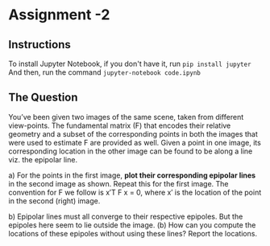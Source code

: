 # Assignment -2 

## Instructions

To install Jupyter Notebook, if you don't have it, run
`pip install jupyter` \
And then, run the command `jupyter-notebook code.ipynb`

## The Question

You’ve been given two images of the same scene, taken from different view-points. The fundamental matrix (F) that encodes their relative geometry and a subset of the corresponding points in both the images that were used to estimate F are provided as well.
Given a point in one image, its corresponding location in the other image can be found to be along a line viz. the epipolar line. 

a) For the points in the first image, **plot their corresponding epipolar lines** in the second image as shown. Repeat this for the first image. The convention for F we follow is x′T F x = 0, where x′ is the location of the point in the second (right) image.

b) Epipolar lines must all converge to their respective epipoles. But the epipoles here seem to lie outside the image. (b) How can you compute the locations of these epipoles without using these lines? Report the locations.
